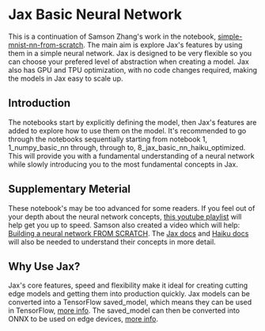 # Jax Basic Neural Network

This is a continuation of Samson Zhang's work in the notebook, [simple-mnist-nn-from-scratch](https://www.kaggle.com/code/wwsalmon/simple-mnist-nn-from-scratch-numpy-no-tf-keras/notebook). The main aim is explore Jax's features by using them in a simple neural network. Jax is designed to be very flexible so you can choose your prefered level of abstraction when creating a model. Jax also has GPU and TPU optimization, with no code changes required, making the models in Jax easy to scale up.

## Introduction
The notebooks start by explicitly defining the model, then Jax's features are added to explore how to use them on the model. It's recommended to go through the notebooks sequentially starting from notebook 1, 1_numpy_basic_nn through, through to, 8_jax_basic_nn_haiku_optimized. This will provide you with a fundamental understanding of a neural network while slowly introducing you to the most fundamental concepts in Jax.

## Supplementary Meterial
These notebook's may be too advanced for some readers. If you feel out of your depth about the neural network concepts, [this youtube playlist](https://youtube.com/playlist?list=PLkDaE6sCZn6Ec-XTbcX1uRg2_u4xOEky0) will help get you up to speed. Samson also created a video which will help: [Building a neural network FROM SCRATCH](https://youtu.be/w8yWXqWQYmU). The [Jax docs](https://jax.readthedocs.io/en/latest/index.html) and [Haiku docs](https://dm-haiku.readthedocs.io/en/latest/index.html) will also be needed to understand their concepts in more detail.

## Why Use Jax?
Jax's core features, speed and flexibility make it ideal for creating cutting edge models and getting them into production quickly. Jax models can be converted into a TensorFlow saved_model, which means they can be used in TensorFlow, [more info](https://github.com/google/jax/tree/main/jax/experimental/jax2tf). The saved_model can then be converted into ONNX to be used on edge devices, [more info](https://dm-haiku.readthedocs.io/en/latest/notebooks/jax2tf.html).

